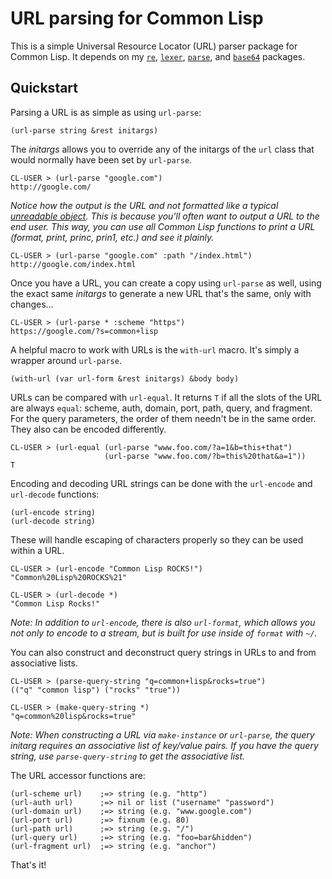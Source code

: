 # URL parsing for Common Lisp

This is a simple Universal Resource Locator (URL) parser package for Common Lisp. It depends on my [`re`](http://github.com/massung/re), [`lexer`](http://github.com/massung/lexer), [`parse`](http://github.com/massung/parse), and [`base64`](http://github.com/massung/base64) packages.

## Quickstart

Parsing a URL is as simple as using `url-parse`:

    (url-parse string &rest initargs)

The *initargs* allows you to override any of the initargs of the `url` class that would normally have been set by `url-parse`.

    CL-USER > (url-parse "google.com")
    http://google.com/

*Notice how the output is the URL and not formatted like a typical [unreadable object](http://www.lispworks.com/documentation/HyperSpec/Body/m_pr_unr.htm#print-unreadable-object). This is because you'll often want to output a URL to the end user. This way, you can use all Common Lisp functions to print a URL (format, print, princ, prin1, etc.) and see it plainly.*

    CL-USER > (url-parse "google.com" :path "/index.html")
    http://google.com/index.html

Once you have a URL, you can create a copy using `url-parse` as well, using the exact same *initargs* to generate a new URL that's the same, only with changes...

    CL-USER > (url-parse * :scheme "https")
    https://google.com/?s=common+lisp

A helpful macro to work with URLs is the `with-url` macro. It's simply a wrapper around `url-parse`.

    (with-url (var url-form &rest initargs) &body body)

URLs can be compared with `url-equal`. It returns `T` if all the slots of the URL are always `equal`: scheme, auth, domain, port, path, query, and fragment. For the query parameters, the order of them needn't be in the same order. They also can be encoded differently.

    CL-USER > (url-equal (url-parse "www.foo.com/?a=1&b=this+that")
                         (url-parse "www.foo.com/?b=this%20that&a=1"))
    T

Encoding and decoding URL strings can be done with the `url-encode` and `url-decode` functions:

    (url-encode string)
    (url-decode string)

These will handle escaping of characters properly so they can be used within a URL.

    CL-USER > (url-encode "Common Lisp ROCKS!")
    "Common%20Lisp%20ROCKS%21"

    CL-USER > (url-decode *)
    "Common Lisp Rocks!"

*Note: In addition to `url-encode`, there is also `url-format`, which allows you not only to encode to a stream, but is built for use inside of `format` with `~/`.*

You can also construct and deconstruct query strings in URLs to and from associative lists.

    CL-USER > (parse-query-string "q=common+lisp&rocks=true")
    (("q" "common lisp") ("rocks" "true"))

    CL-USER > (make-query-string *)
    "q=common%20lisp&rocks=true"

*Note: When constructing a URL via `make-instance` or `url-parse`, the *query* initarg requires an associative list of key/value pairs. If you have the query string, use `parse-query-string` to get the associative list.*

The URL accessor functions are:

    (url-scheme url)    ;=> string (e.g. "http")
    (url-auth url)      ;=> nil or list ("username" "password")
    (url-domain url)    ;=> string (e.g. "www.google.com")
    (url-port url)      ;=> fixnum (e.g. 80)
    (url-path url)      ;=> string (e.g. "/")
    (url-query url)     ;=> string (e.g. "foo=bar&hidden")
    (url-fragment url)  ;=> string (e.g. "anchor")

That's it!
